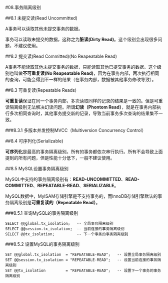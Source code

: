 #08.事务隔离级别

##8.1 未提交读(Read Uncommitted)

A事务可以读取其他未提交事务的数据。

事务可以读取未提交的数据，这称之为**脏读(Dirty Read)**。这个级别会出现很多问题，不建议使用。

##8.2 提交读(Read Committed)(No Reapeatable Read)

A事务不能读取其他未提交事务的数据，只能读取其他已提交事务的数据。这个级别也叫做**不可重复读(No Reapeatable Read)**，因为在事务内部，两次执行相同的查询，可能会得到不一样的结果（在事务内部，数据被其他事务修改导致）。

##8.3 可重复读(Repeatable Reads)

**可重复读**保证在同一个事务内部，多次读取同样的记录的结果是一致的。但是可重读隔离级别无法解决幻读问题。所谓**幻读（Phontom Read）**，就是在事务内部执行多次相同查询时，其他事务提交新的记录，导致当前事务多次查询的结果集不一致。

###8.3.1 多版本并发控制MVCC（Multiversion Concurrency Control）

##8.4 可序列化(Serializable)

**可序列化**是最高的事务隔离级别。所有的事务都依次串行执行。所有不会导致上面提到的所有问题，但是性能十分低下，一般不建议使用。

##8.5 MySQL设置事务隔离级别

MySQL中支持的事务隔离级别有：**READ-UNCOMMITTED**、**READ-COMMITTED**、**REPEATABLE-READ**、**SERIALIZABLE**。

MySQL数据中，MyISAM存储引擎是不支持事务的，而InnoDB存储引擎默认的事务隔离级别是**可重复读的（Repeatable Read）**。

###8.5.1 查询MySQL的事务隔离级别

```
SELECT @@global.tx_isolation;   -- 全局事务隔离级别
SELECT @@session.tx_isolation;  -- 当前连接的事务隔离级别
SELECT @@tx_isolation;          -- 下一个事务的事务隔离级别
```
###8.5.2 设置MySQL的事务隔离级别

```
SET @@global.tx_isolation  = "REPEATABLE-READ";   -- 设置全局事务隔离级别
SET @@session.tx_isolation = "REPEATABLE-READ";   -- 设置当前连接的事务隔离级别
SET @@tx_isolation         = "REPEATABLE-READ";   -- 设置下一个事务的事务隔离级别
```
